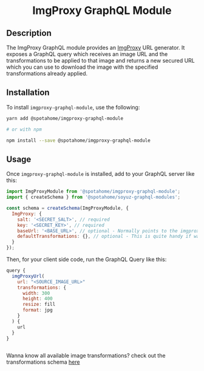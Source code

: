 <p align="center">
  <h1 align="center">ImgProxy GraphQL Module</h1>
</p>


## Description

The ImgProxy GraphQL module provides an [ImgProxy](https://github.com/imgproxy/imgproxy) URL generator. It exposes a GraphQL query which receives an image URL and the transformations to be applied to that image and returns a new secured URL which you can use to download the image with the specified transformations already applied.

## Installation

To install `imgproxy-graphql-module`, use the following:

```sh
yarn add @spotahome/imgproxy-graphql-module

# or with npm

npm install --save @spotahome/imgproxy-graphql-module
```

## Usage

Once `imgproxy-graphql-module` is installed, add to your GraphQL server like this:

```js
import ImgProxyModule from '@spotahome/imgproxy-graphql-module';
import { createSchema } from '@spotahome/soyuz-graphql-modules';

const schema = createSchema(ImgProxyModule, {
  ImgProxy: {
    salt: '<SECRET_SALT>', // required
    key: '<SECRET_KEY>', // required
    baseUrl: '<BASE_URL>', // optional - Normally points to the imgproxy server location (currently the monolith)
    defaultTransformations: {}, // optional - This is quite handy if want to apply same transformation to all your images (i.e. the watermark, the quality output image level, the output format or even a predefined preset)
  }
});
```

Then, for your client side code, run the GraphQL Query like this:

```js
query {
  imgProxyUrl(
    url: "<SOURCE_IMAGE_URL>"
    transformations: {
      width: 300
      height: 400
      resize: fill
      format: jpg
    }
  ) {
    url
  }
}
        
```

Wanna know all available image transformations? check out the transformations schema [here]()
